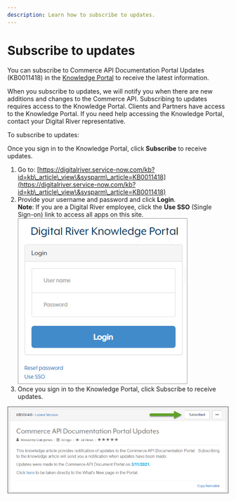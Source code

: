 ```yaml
---
description: Learn how to subscribe to updates.
---
```


# Subscribe to updates

You can subscribe to Commerce API Documentation Portal Updates (KB0011418)  in the [Knowledge Portal](https://digitalriver.service-now.com/kb) to receive the latest information.

When you subscribe to updates, we will notify you when there are new additions and changes to the Commerce API. Subscribing to updates requires access to the Knowledge Portal. Clients and Partners have access to the Knowledge Portal. If you need help accessing the Knowledge Portal, contact your Digital River representative.

To subscribe to updates:

Once you sign in to the Knowledge Portal, click **Subscribe** to receive updates.

1. Go to: [https://digitalriver.service-now.com/kb?id=kb\_article\_view\&sysparm\_article=KB0011418](https://digitalriver.service-now.com/kb?id=kb\_article\_view\&sysparm\_article=KB0011418)
2. Provide your username and password and click **Login**. \
   **Note**: If you are a Digital River employee, click the **Use SSO** (Single Sign-on) link to access all apps on this site.\
   &#x20;<img src="../.gitbook/assets/Digital-River-Knowledge-Portal.jpg" alt="" data-size="original">&#x20;
3. Once you sign in to the Knowledge Portal, click Subscribe to receive updates.

![](../.gitbook/assets/Commerce-API-Documentation-Portal-Updates.png)
